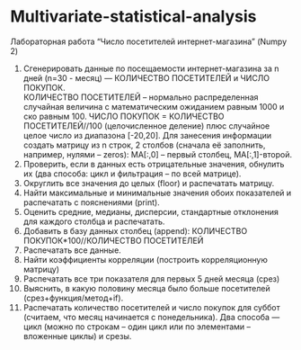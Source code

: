 # Multivariate-statistical-analysis

Лабораторная работа “Число посетителей интернет-магазина” (Numpy 2)

1.	Сгенерировать данные по посещаемости интернет-магазина за  n дней (n=30 - месяц)  — КОЛИЧЕСТВО ПОСЕТИТЕЛЕЙ и ЧИСЛО ПОКУПОК.  
КОЛИЧЕСТВО ПОСЕТИТЕЛЕЙ – нормально распределенная случайная величина с математическим ожиданием равным 1000 и ско равным 100. 
ЧИСЛО ПОКУПОК = КОЛИЧЕСТВО ПОСЕТИТЕЛЕЙ//100 (целочисленное деление) плюс случайное целое число из диапазона [-20,20]. Для занесения информации создать матрицу из n строк, 2 столбов (сначала её заполнить, например, нулями – zeros): MA[:,0] – первый столбец, MA[:,1]-второй.
2.	Проверить, если в данных есть отрицательные значения, обнулить их (два способа: цикл и фильтрация – по всей матрице).
3.	Округлить все значения до целых (floor) и распечатать матрицу.
4.	Найти максимальные и минимальные значения обоих показателей и распечатать с пояснениями (print).
5.	Оценить средние, медианы, дисперсии, стандартные отклонения для каждого столбца и распечатать.
6.	Добавить в базу данных столбец (append):
КОЛИЧЕСТВО ПОКУПОК*100//КОЛИЧЕСТВО ПОСЕТИТЕЛЕЙ
7.	Распечатать все данные.
8.	Найти коэффициенты корреляции (построить корреляционную матрицу)
9.	Распечатать все три показателя для первых 5 дней месяца (срез)
10.	Выяснить, в какую половину месяца было больше посетителей (срез+функция/метод+if).
11.	Распечатать количество посетителей и число покупок для суббот (считаем, что месяц начинается с понедельника). Два способа — цикл (можно по строкам – один цикл или по элементами – вложенные циклы) и срезы.
